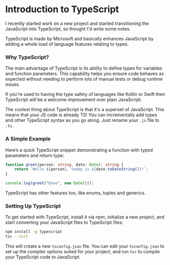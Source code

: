 # Introduction to TypeScript

I recently started work on a new project and started transitioning the JavaScript into TypeScript, so thought I'd write some notes.

TypeScript is made by Microsoft and basically enhances JavaScript by adding a whole load of language features relating to types.

### Why TypeScript?

The main advantage of TypeScript is its ability to define types for variables and function parameters. This capability helps you ensure code behaves as expected without needing to perform lots of manual tests or debug runtime issues.

If you're used to having the type safety of languages like Kotlin or Swift then TypeScript will be a welcome improvement over plain JavaScript.

The coolest thing about TypeScript is that it's a superset of JavaScript. This means that your JS code is already TS! You can incrementally add types and other TypeScript syntax as you go along. Just rename your `.js` file to `.ts`.

### A Simple Example

Here’s a quick TypeScript snippet demonstrating a function with typed parameters and return type:

```typescript
function greet(person: string, date: Date): string {
    return `Hello ${person}, today is ${date.toDateString()}!`;
}

console.log(greet("Dave", new Date()));
```

TypeScript has other features too, like enums, tuples and generics.

### Setting Up TypeScript

To get started with TypeScript, install it via npm, initialize a new project, and start converting your JavaScript files to TypeScript files:

```bash
npm install -g typescript
tsc --init
```

This will create a new `tsconfig.json` file. You can edit your `tsconfig.json` to set up the compiler options suited for your project, and run `tsc` to compile your TypeScript code to JavaScript.

